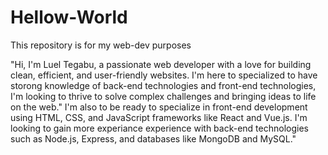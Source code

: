 # Hellow-World
This repository is for my web-dev purposes

"Hi, I'm Luel Tegabu, a passionate web developer with a love for building clean, efficient, and user-friendly websites. I'm here to specialized to have storong knowledge of back-end technologies and front-end technologies, I'm looking to thrive to solve complex challenges and bringing ideas to life on the web."
I'm also to be ready to specialize in front-end development using HTML, CSS, and JavaScript frameworks like React and Vue.js. I'm looking to gain more experiance experience with back-end technologies such as Node.js, Express, and databases like MongoDB and MySQL."
